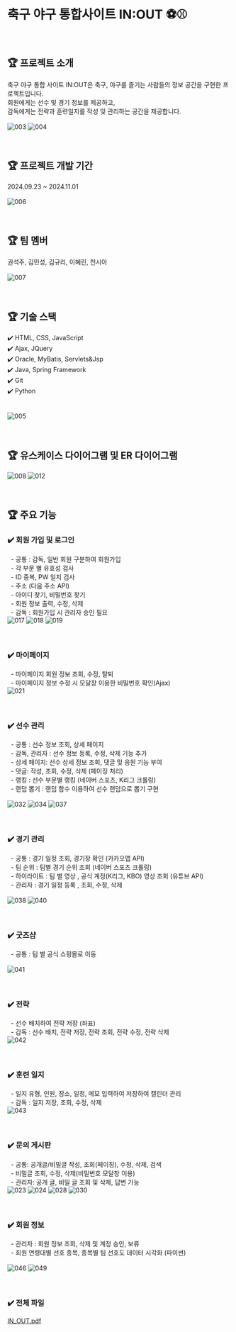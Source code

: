 # 축구 야구 통합사이트 IN:OUT ⚽⚾
<br>

## 🏆 프로젝트 소개 
축구 야구 통합 사이트 IN:OUT은 축구, 야구를 즐기는 사람들의 정보 공간을 구현한 프로젝트입니다.<br>
회원에게는 선수 및 경기 정보를 제공하고,<br>
감독에게는 전략과 훈련일지를 작성 및 관리하는 공간을 제공합니다.<br><br>
![003](https://github.com/user-attachments/assets/d1271ff4-347b-4d25-becf-98a6c687002d)
![004](https://github.com/user-attachments/assets/09833b82-0fcb-4a2d-b3c7-0f10e560d26b)
<br><br><br>

## 🏆 프로젝트 개발 기간
2024.09.23 ~ 2024.11.01
<br><br>
![006](https://github.com/user-attachments/assets/e1764464-3245-4aa5-ad04-ac7570fd4520)
<br><br><br>

## 🏆 팀 멤버
권석주, 김민성, 김규리, 이혜린, 천시아
<br><br>
![007](https://github.com/user-attachments/assets/3dd16488-53ca-475e-9482-4ed6215c040d)
<br><br><br>

## 🏆 기술 스택
✔️ HTML, CSS, JavaScript<br>
✔️ Ajax, JQuery<br>
✔️ Oracle, MyBatis, Servlets&Jsp<br>
✔️ Java, Spring Framework<br>
✔️ Git<br>
✔️ Python<br><br>  
![005](https://github.com/user-attachments/assets/48684a40-2035-4d58-83d4-eca42310f727)
<br><br><br>

## 🏆 유스케이스 다이어그램 및 ER 다이어그램
![008](https://github.com/user-attachments/assets/5a2707d7-99bf-44f8-a14c-d540030f82d6)
![012](https://github.com/user-attachments/assets/42b711f2-1e33-4878-bda8-19058cb815b9)
<br><br><br>

## 🏆 주요 기능
### ✔️ 회원 가입 및 로그인<br>
&nbsp; - 공통 : 감독, 일반 회원 구분하여 회원가입<br>
&nbsp; - 각 부문 별 유효성 검사<br>
&nbsp; - ID 중복, PW 일치 검사<br>
&nbsp; - 주소 (다음 주소 API)<br>
&nbsp; - 아이디 찾기, 비밀번호 찾기<br>
&nbsp; - 회원 정보 출력, 수정, 삭제<br>
&nbsp; - 감독 : 회원가입 시 관리자 승인 필요<br>
![017](https://github.com/user-attachments/assets/2750e805-cab1-4994-8c1a-b4a5b9e4e1c7)
![018](https://github.com/user-attachments/assets/a5b1870a-9a01-45c3-ae25-c7554f2954d3)
![019](https://github.com/user-attachments/assets/0f615c68-b0a1-41c7-ae86-94c9b95d0d32)
<br><br><br>

### ✔️ 마이페이지<br>
&nbsp; - 마이페이지 회원 정보 조회, 수정, 탈퇴<br>
&nbsp; - 마이페이지 정보 수정 시 모달창 이용한 비밀번호 확인(Ajax)<br>
![021](https://github.com/user-attachments/assets/f6f60499-8b42-4714-9dca-f43fceb23acb)
<br><br><br>

### ✔️ 선수 관리<br>
&nbsp; - 공통 : 선수 정보 조회, 상세 페이지<br>
&nbsp; - 감독, 관리자 : 선수 정보 등록, 수정, 삭제 기능 추가<br>
&nbsp; - 상세 페이지: 선수 상세 정보 조회, 댓글 및 응원 기능 부여<br>
&nbsp; - 댓글: 작성, 조회, 수정, 삭제 (페이징 처리)<br>
&nbsp; - 랭킹 : 선수 부문별 랭킹 (네이버 스포츠, K리그 크롤링)<br>
&nbsp; - 랜덤 뽑기 : 랜덤 함수 이용하여 선수 랜덤으로 뽑기 구현<br><br>
![032](https://github.com/user-attachments/assets/91641ca7-b7ea-46ed-9c8d-ebcb17b45eea)
![034](https://github.com/user-attachments/assets/5dd599ad-5153-43df-bc16-5a8acf5bce73)
![037](https://github.com/user-attachments/assets/645b33bf-0974-4bcb-8f35-511d907b5566)
<br><br><br>

### ✔️ 경기 관리<br> 
&nbsp; - 공통 : 경기 일정 조회, 경기장 확인 (카카오맵 API) <br>
&nbsp; - 팀 순위 : 팀별 경기 순위 조회 (네이버 스포츠 크롤링)<br>
&nbsp; - 하이라이트 : 팀 별 영상 , 공식 계정(K리그, KBO) 영상 조회 (유튜브 API)<br>
&nbsp; - 관리자 : 경기 일정 등록 , 조회, 수정, 삭제<br><br>
![038](https://github.com/user-attachments/assets/f76c24be-4549-4fc4-9653-3d2ad529e827)
![040](https://github.com/user-attachments/assets/35687f71-80d9-4503-84f0-f18fe3cdf41d)
<br><br><br>

### ✔️ 굿즈샵<br>
&nbsp; - 공통 : 팀 별 공식 쇼핑몰로 이동<br><br>
![041](https://github.com/user-attachments/assets/0cd1cfb8-6ea2-4b43-a53a-3407751e17c0)
<br><br><br>
 
### ✔️ 전략<br>
&nbsp; - 선수 배치하여 전략 저장 (좌표)<br>
&nbsp; - 감독 : 선수 배치, 전략 저장, 전략 조회, 전략 수정, 전략 삭제 <br>
![042](https://github.com/user-attachments/assets/1b20281c-f18d-441d-a359-f74818db9a5d)
<br><br><br>

### ✔️ 훈련 일지<br>
&nbsp; - 일지 유형, 인원, 장소, 일정, 메모 입력하여 저장하여 캘린더 관리 <br>
&nbsp; - 감독 : 일지 저장, 조회, 수정, 삭제 <br>
![043](https://github.com/user-attachments/assets/8aa58d82-a568-445b-82e4-fc692804484b)
<br><br><br>

### ✔️ 문의 게시판<br>
&nbsp; - 공통: 공개글/비밀글 작성, 조회(페이징), 수정, 삭제, 검색<br> 
&nbsp; - 비밀글 조회, 수정, 삭제(비밀번호 모달창 이용) <br>
&nbsp; - 관리자: 공개 글, 비밀 글 조회 및 삭제, 답변 가능<br>
![023](https://github.com/user-attachments/assets/a1bed746-0780-4d33-a603-6d509655cd5e)
![024](https://github.com/user-attachments/assets/c12848aa-592f-42ef-8c0f-5b40d3a5e7cc)
![028](https://github.com/user-attachments/assets/db3d8691-7259-4d87-b34a-e00fbae48d73)
![030](https://github.com/user-attachments/assets/480e1437-e654-47e7-a8e8-6f1973fc6463)
<br><br><br>

### ✔️ 회원 정보<br>
&nbsp; - 관리자 : 회원 정보 조회, 삭제 및 계정 승인, 보류 <br>
&nbsp; - 회원 연령대별 선호 종목, 종목별 팀 선호도 데이터 시각화 (파이썬)<br><br>
![046](https://github.com/user-attachments/assets/24331af7-162d-4957-8140-bbb5dd20c833)
![049](https://github.com/user-attachments/assets/8e36c915-3f0d-4fba-bf7e-a52faf670252)
<br><br><br>

### ✔️ 전체 파일<br>
[IN_OUT.pdf](https://github.com/user-attachments/files/17612967/IN_OUT.pdf)
